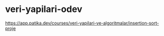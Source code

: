 # veri-yapilari-odev
https://app.patika.dev/courses/veri-yapilari-ve-algoritmalar/insertion-sort-proje
